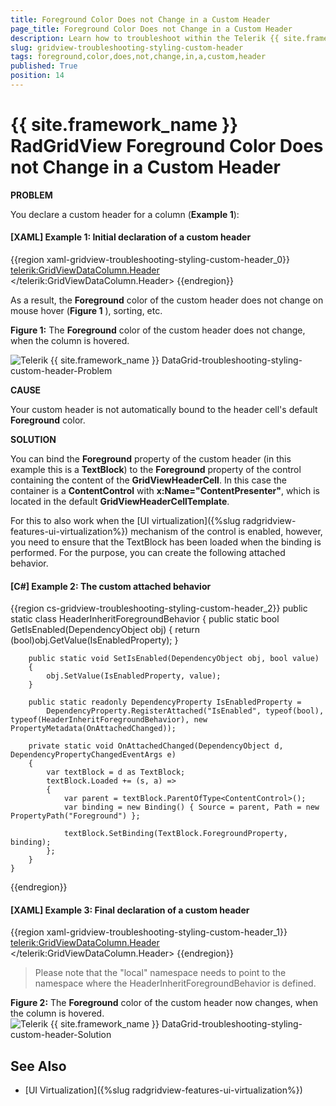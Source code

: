 ```yaml
---
title: Foreground Color Does not Change in a Custom Header
page_title: Foreground Color Does not Change in a Custom Header
description: Learn how to troubleshoot within the Telerik {{ site.framework_name }} DataGrid when the Foreground color of the custom header does not change on mouse hover, sorting, etc.
slug: gridview-troubleshooting-styling-custom-header
tags: foreground,color,does,not,change,in,a,custom,header
published: True
position: 14
---
```


# {{ site.framework_name }} RadGridView Foreground Color Does not Change in a Custom Header

__PROBLEM__

You declare a custom header for a column (__Example 1__):

#### __[XAML] Example 1: Initial declaration of a custom header__

{{region xaml-gridview-troubleshooting-styling-custom-header_0}}
	<telerik:GridViewDataColumn.Header>
	    <TextBlock Text="My Custom Header" TextWrapping="Wrap" />
	</telerik:GridViewDataColumn.Header>
{{endregion}}

As a result, the __Foreground__ color of the custom header does not change on mouse hover (__Figure 1__ ), sorting, etc.		

__Figure 1:__ The __Foreground__ color of the custom header does not change, when the column is hovered.

![Telerik {{ site.framework_name }} DataGrid-troubleshooting-styling-custom-header-Problem](images/gridview-troubleshooting-styling-custom-header-Problem.png)

__CAUSE__

Your custom header is not automatically bound to the header cell's default __Foreground__ color.
		
__SOLUTION__

You can bind the __Foreground__ property of the custom header (in this example this is a __TextBlock__) to the __Foreground__ property of the control containing the content of the __GridViewHeaderCell__. In this case the container is a __ContentControl__ with __x:Name="ContentPresenter"__, which is located in the default __GridViewHeaderCellTemplate__. 

For this to also work when the [UI virtualization]({%slug radgridview-features-ui-virtualization%}) mechanism of the control is enabled, however, you need to ensure that the TextBlock has been loaded when the binding is performed. For the purpose, you can create the following attached behavior.

#### __[C#] Example 2: The custom attached behavior__
{{region cs-gridview-troubleshooting-styling-custom-header_2}}
    public static class HeaderInheritForegroundBehavior
    {
        public static bool GetIsEnabled(DependencyObject obj)
        {
            return (bool)obj.GetValue(IsEnabledProperty);
        }

        public static void SetIsEnabled(DependencyObject obj, bool value)
        {
            obj.SetValue(IsEnabledProperty, value);
        }

        public static readonly DependencyProperty IsEnabledProperty =
            DependencyProperty.RegisterAttached("IsEnabled", typeof(bool), typeof(HeaderInheritForegroundBehavior), new PropertyMetadata(OnAttachedChanged));

        private static void OnAttachedChanged(DependencyObject d, DependencyPropertyChangedEventArgs e)
        {
            var textBlock = d as TextBlock;
            textBlock.Loaded += (s, a) =>
            {
                var parent = textBlock.ParentOfType<ContentControl>();
                var binding = new Binding() { Source = parent, Path = new PropertyPath("Foreground") };

                textBlock.SetBinding(TextBlock.ForegroundProperty, binding);
            };
        }
    }
{{endregion}}

#### __[XAML] Example 3: Final declaration of a custom header__
{{region xaml-gridview-troubleshooting-styling-custom-header_1}}
	<telerik:GridViewDataColumn.Header>
	    <TextBlock Text="My Custom Header" local:HeaderInheritForegroundBehavior.IsEnabled="True" TextWrapping="Wrap" />
	</telerik:GridViewDataColumn.Header>
{{endregion}}

>Please note that the "local" namespace needs to point to the namespace where the HeaderInheritForegroundBehavior is defined.

__Figure 2:__ The __Foreground__ color of the custom header now changes, when the column is hovered.
![Telerik {{ site.framework_name }} DataGrid-troubleshooting-styling-custom-header-Solution](images/gridview-troubleshooting-styling-custom-header-Solution.png)

## See Also
* [UI Virtualization]({%slug radgridview-features-ui-virtualization%})